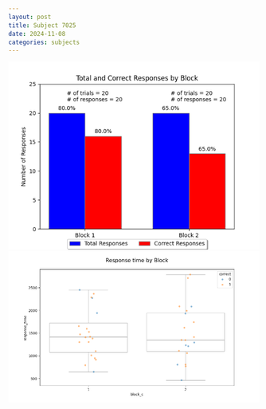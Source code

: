 ```yaml
---
layout: post
title: Subject 7025
date: 2024-11-08
categories: subjects
---
```


![](data/7025/run-2/7025_ATS_responses.png)
![](data/7025/run-2/7025_ATS_rt.png)
